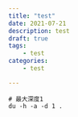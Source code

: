 ```yaml
---
title: "test"
date: 2021-07-21
description: test
draft: true
tags:
    - test
categories:
    - test

---
```




```shell
# 最大深度1
du -h -a -d 1 .
```

